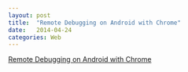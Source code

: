 ```yaml
---
layout: post
title:  "Remote Debugging on Android with Chrome"
date:   2014-04-24
categories: Web
---
```


<a href="https://developer.chrome.com/devtools/docs/remote-debugging" target="_blank">Remote Debugging on Android with Chrome</a>